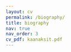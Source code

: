 ```yaml
---
layout: cv
permalink: /biography/
title: biography
nav: true
nav_order: 3
cv_pdf: kaanaksit.pdf
---
```

